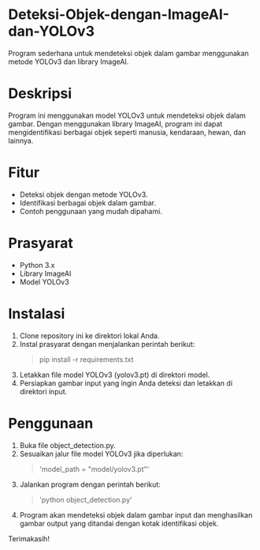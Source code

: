 # Deteksi-Objek-dengan-ImageAI-dan-YOLOv3
Program sederhana untuk mendeteksi objek dalam gambar menggunakan metode YOLOv3 dan library ImageAI.

# Deskripsi
Program ini menggunakan model YOLOv3 untuk mendeteksi objek dalam gambar. Dengan menggunakan library ImageAI, program ini dapat mengidentifikasi berbagai objek seperti manusia, kendaraan, hewan, dan lainnya.

# Fitur
- Deteksi objek dengan metode YOLOv3.
- Identifikasi berbagai objek dalam gambar.
- Contoh penggunaan yang mudah dipahami.

# Prasyarat
- Python 3.x
- Library ImageAI
- Model YOLOv3

# Instalasi
1. Clone repository ini ke direktori lokal Anda.
2. Instal prasyarat dengan menjalankan perintah berikut:
   > pip install -r requirements.txt
3. Letakkan file model YOLOv3 (yolov3.pt) di direktori model.
4. Persiapkan gambar input yang ingin Anda deteksi dan letakkan di direktori input.

# Penggunaan
1. Buka file object_detection.py.
2. Sesuaikan jalur file model YOLOv3 jika diperlukan:
   > 'model_path = "model/yolov3.pt"'
3. Jalankan program dengan perintah berikut:
   > 'python object_detection.py'
4. Program akan mendeteksi objek dalam gambar input dan menghasilkan gambar output yang ditandai dengan kotak identifikasi objek.

Terimakasih!
